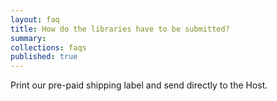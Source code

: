 ```yaml
---
layout: faq
title: How do the libraries have to be submitted?
summary:
collections: faqs
published: true
---
```


Print our pre-paid shipping label and send directly to the Host.
